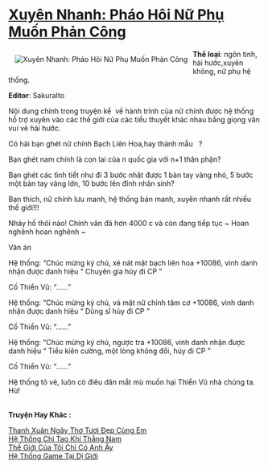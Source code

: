 <a href="https://utruyen.com/xuyen-nhanh-phao-hoi-nu-phu-muon-phan-cong/19273/" title="Xuyên Nhanh: Pháo Hôi Nữ Phụ Muốn Phản Công"><h1>Xuyên Nhanh: Pháo Hôi Nữ Phụ Muốn Phản Công</h1></a><div style="display:table"><img align="right" style="float: left; padding: 10px;" src="https://utruyen.com/images/story/200x260/xuyen-nhanh-phao-hoi-nu-phu-muon-phan-cong.jpg" alt="Xuyên Nhanh: Pháo Hôi Nữ Phụ Muốn Phản Công"><b>Thể loại</b>: ngôn tình, hài hước,xuyên không, nữ phụ hệ thống.<p></p><b>Editor</b>: SakuraIto<p></p>Nội dung chính trong truyện kể  về hành trình của nữ chính được hệ thống hỗ trợ xuyên vào các thế giới của các tiểu thuyết khác nhau bằng giọng văn vui vẻ hài hước.<p></p>Có hải bạn ghét nữ chính Bạch Liên Hoa,hay thánh mẫu   ?<p></p>Bạn ghét nam chính là con lai của n quốc gia với n+1 thân phận?<p></p>Bạn ghét các tình tiết như đi 3 bước nhặt được 1 bàn tay vàng nhỏ, 5 bước một bàn tay vàng lớn, 10 bước lên đỉnh nhân sinh?<p></p>Bạn thích, nữ chính lưu manh, hệ thống bán manh, xuyên nhanh rất nhiều thế giới!!!<p></p>Nhảy hố thôi nào! Chính văn đã hơn 4000 c và còn đang tiếp tục ~ Hoan nghênh hoan nghênh ~<p></p>Văn án<p></p>Hệ thống: “Chúc mừng ký chủ, xé nát mặt bạch liên hoa +10086, vinh danh nhận được danh hiệu “ Chuyên gia hủy đi CP ”<p></p>Cố Thiển Vũ: “……”<p></p>Hệ thống: “Chúc mừng ký chủ, vả mặt nữ chính tâm cơ +10086, vinh danh nhận được danh hiệu “ Dũng sĩ hủy đi CP ”<p></p>Cố Thiển Vũ: “……”<p></p>Hệ thống: “Chúc mừng ký chủ, ngược tra +10086, vinh danh nhận được danh hiệu “ Tiểu kiên cường, một lòng không đổi, hủy đi CP ”<p></p>Cố Thiển Vũ: “……”<p></p>Hệ thống tỏ vẻ, luôn có điêu dân mắt mù muốn hại Thiển Vũ nhà chúng ta. Hừ!</div><p><br><b>Truyện Hay Khác :</b></p><a href="https://utruyen.com/thanh-xuan-ngay-tho-tuoi-dep-cung-em/22442/" alt="Thanh Xuân Ngây Thơ Tươi Đẹp Cùng Em">Thanh Xuân Ngây Thơ Tươi Đẹp Cùng Em</a><br/><a href="https://github.com/quanluxury/dammy/tree/master/truyenhay/18926/" alt="Hệ Thống Chi Tao Khí Thẳng Nam">Hệ Thống Chi Tao Khí Thẳng Nam</a><br/><a href="https://github.com/quanluxury/truyenhot/tree/master/truyenhay/17692/" alt="Thế Giới Của Tôi Chỉ Có Anh Ấy">Thế Giới Của Tôi Chỉ Có Anh Ấy</a><br/><a href="https://github.com/quanluxury/truyenhot/tree/master/truyenhay/17260/" alt="Hệ Thống Game Tại Dị Giới">Hệ Thống Game Tại Dị Giới</a><br/>